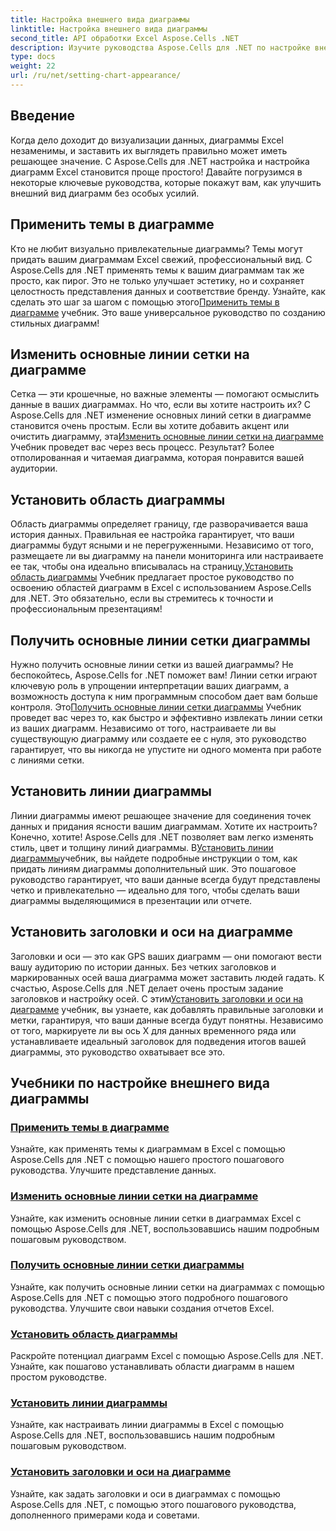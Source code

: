 ```yaml
---
title: Настройка внешнего вида диаграммы
linktitle: Настройка внешнего вида диаграммы
second_title: API обработки Excel Aspose.Cells .NET
description: Изучите руководства Aspose.Cells для .NET по настройке внешнего вида диаграммы. Узнайте, как применять темы, изменять линии сетки, устанавливать области диаграммы, заголовки, оси и многое другое с помощью простых руководств.
type: docs
weight: 22
url: /ru/net/setting-chart-appearance/
---
```

## Введение

Когда дело доходит до визуализации данных, диаграммы Excel незаменимы, и заставить их выглядеть правильно может иметь решающее значение. С Aspose.Cells для .NET настройка и настройка диаграмм Excel становится проще простого! Давайте погрузимся в некоторые ключевые руководства, которые покажут вам, как улучшить внешний вид диаграмм без особых усилий.

## Применить темы в диаграмме
 Кто не любит визуально привлекательные диаграммы? Темы могут придать вашим диаграммам Excel свежий, профессиональный вид. С Aspose.Cells для .NET применять темы к вашим диаграммам так же просто, как пирог. Это не только улучшает эстетику, но и сохраняет целостность представления данных и соответствие бренду. Узнайте, как сделать это шаг за шагом с помощью этого[Применить темы в диаграмме](./apply-themes-in-chart/) учебник. Это ваше универсальное руководство по созданию стильных диаграмм!

## Изменить основные линии сетки на диаграмме
Сетка — эти крошечные, но важные элементы — помогают осмыслить данные в ваших диаграммах. Но что, если вы хотите настроить их? С Aspose.Cells для .NET изменение основных линий сетки в диаграмме становится очень простым. Если вы хотите добавить акцент или очистить диаграмму, эта[Изменить основные линии сетки на диаграмме](./change-major-gridlines-in-chart/) Учебник проведет вас через весь процесс. Результат? Более отполированная и читаемая диаграмма, которая понравится вашей аудитории.

## Установить область диаграммы
 Область диаграммы определяет границу, где разворачивается ваша история данных. Правильная ее настройка гарантирует, что ваши диаграммы будут ясными и не перегруженными. Независимо от того, размещаете ли вы диаграмму на панели мониторинга или настраиваете ее так, чтобы она идеально вписывалась на страницу,[Установить область диаграммы](./set-chart-area/) Учебник предлагает простое руководство по освоению областей диаграмм в Excel с использованием Aspose.Cells для .NET. Это обязательно, если вы стремитесь к точности и профессиональным презентациям!

## Получить основные линии сетки диаграммы
Нужно получить основные линии сетки из вашей диаграммы? Не беспокойтесь, Aspose.Cells for .NET поможет вам! Линии сетки играют ключевую роль в упрощении интерпретации ваших диаграмм, а возможность доступа к ним программным способом дает вам больше контроля. Это[Получить основные линии сетки диаграммы](./get-major-gridlines-of-chart/) Учебник проведет вас через то, как быстро и эффективно извлекать линии сетки из ваших диаграмм. Независимо от того, настраиваете ли вы существующую диаграмму или создаете ее с нуля, это руководство гарантирует, что вы никогда не упустите ни одного момента при работе с линиями сетки.

## Установить линии диаграммы
 Линии диаграммы имеют решающее значение для соединения точек данных и придания ясности вашим диаграммам. Хотите их настроить? Конечно, хотите! Aspose.Cells для .NET позволяет вам легко изменять стиль, цвет и толщину линий диаграммы. В[Установить линии диаграммы](./set-chart-lines/)учебник, вы найдете подробные инструкции о том, как придать линиям диаграммы дополнительный шик. Это пошаговое руководство гарантирует, что ваши данные всегда будут представлены четко и привлекательно — идеально для того, чтобы сделать ваши диаграммы выделяющимися в презентации или отчете.

## Установить заголовки и оси на диаграмме
 Заголовки и оси — это как GPS ваших диаграмм — они помогают вести вашу аудиторию по истории данных. Без четких заголовков и маркированных осей ваша диаграмма может заставить людей гадать. К счастью, Aspose.Cells для .NET делает очень простым задание заголовков и настройку осей. С этим[Установить заголовки и оси на диаграмме](./set-titles-and-axes-in-chart/) учебник, вы узнаете, как добавлять правильные заголовки и метки, гарантируя, что ваши данные всегда будут понятны. Независимо от того, маркируете ли вы ось X для данных временного ряда или устанавливаете идеальный заголовок для подведения итогов вашей диаграммы, это руководство охватывает все это.

## Учебники по настройке внешнего вида диаграммы
### [Применить темы в диаграмме](./apply-themes-in-chart/)
Узнайте, как применять темы к диаграммам в Excel с помощью Aspose.Cells для .NET с помощью нашего простого пошагового руководства. Улучшите представление данных.
### [Изменить основные линии сетки на диаграмме](./change-major-gridlines-in-chart/)
Узнайте, как изменить основные линии сетки в диаграммах Excel с помощью Aspose.Cells для .NET, воспользовавшись нашим подробным пошаговым руководством.
### [Получить основные линии сетки диаграммы](./get-major-gridlines-of-chart/)
Узнайте, как получить основные линии сетки на диаграммах с помощью Aspose.Cells для .NET с помощью этого подробного пошагового руководства. Улучшите свои навыки создания отчетов Excel.
### [Установить область диаграммы](./set-chart-area/)
Раскройте потенциал диаграмм Excel с помощью Aspose.Cells для .NET. Узнайте, как пошагово устанавливать области диаграмм в нашем простом руководстве.
### [Установить линии диаграммы](./set-chart-lines/)
Узнайте, как настраивать линии диаграммы в Excel с помощью Aspose.Cells для .NET, воспользовавшись нашим подробным пошаговым руководством.
### [Установить заголовки и оси на диаграмме](./set-titles-and-axes-in-chart/)
Узнайте, как задать заголовки и оси в диаграммах с помощью Aspose.Cells для .NET, с помощью этого пошагового руководства, дополненного примерами кода и советами.